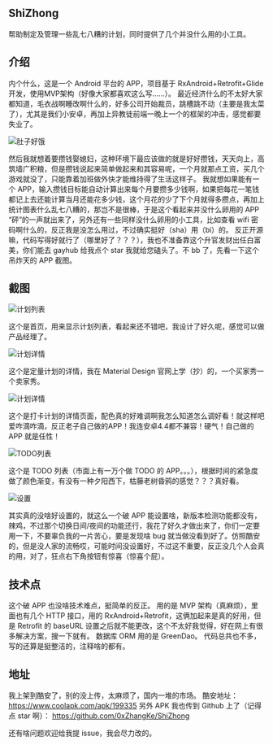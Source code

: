 ## ShiZhong
帮助制定及管理一些乱七八糟的计划，同时提供了几个并没什么用的小工具。
## 介绍
内个什么，这是一个 Android 平台的 APP，项目基于 RxAndroid+Retrofit+Glide 开发，使用MVP架构（好像大家都喜欢这么写......）。
最近经济什么的不太好大家都知道，毛衣战啊睡改啊什么的，好多公司开始裁员，跳槽跳不动（主要是我太菜了），尤其是我们小安卓，再加上异教徒前端一晚上一个的框架的冲击，感觉都要失业了。

![肚子好饿](screenshots/hunger.jpg)

然后我就想着要攒钱娶媳妇，这种环境下最应该做的就是好好攒钱，天天向上，高筑墙广积粮，但是攒钱说起来简单做起来和其容易呢，一个月就那点工资，买几个游戏就没了，只能靠着加班做外快才能维持得了生活这样子。
我就想如果能有一个 APP，输入攒钱目标能自动计算出来每个月要攒多少钱啊，如果把每花一笔钱都记上去还能计算当月还能花多少钱，这个月花的少了下个月就得多攒点，再加上统计图表什么乱七八糟的，那岂不是很棒，于是这个看起来并没什么卵用的 APP “砰”的一声就出来了，另外还有一些同样没什么卵用的小工具，比如查看 wifi 密码啊什么的，反正我是没怎么用过，不过确实挺好（sha）用（bi）的。
反正开源嘛，代码写得好就行了（哪里好了？？？），我也不准备靠这个升官发财出任白富美，你们能去 gayhub 给我点个 star 我就给您磕头了。不 bb 了，先看一下这个吊炸天的 APP 截图。
## 截图

![计划列表](screenshots/show_todo.jpg)

这个是首页，用来显示计划列表，看起来还不错吧，我设计了好久呢，感觉可以做产品经理了。


![计划详情](screenshots/ration_plan_detail.jpg)

这个是定量计划的详情，我在 Material Design 官网上学（抄）的，一个买家秀一个卖家秀。


![计划详情](screenshots/clock_plan_detail.jpg)

这个是打卡计划的详情页面，配色真的好难调啊我怎么知道怎么调好看！就这样吧爱咋滴咋滴，反正老子自己做的APP！我连安卓4.4都不兼容！硬气！自己做的 APP 就是任性！


![TODO列表](screenshots/show_todo.jpg)

这个是 TODO 列表（市面上有一万个做 TODO 的 APP。。。），根据时间的紧急度做了颜色渐变，有没有一种夕阳西下，枯藤老树昏鸦的感觉？？？真好看。


![设置](screenshots/setting.jpg)

其实真的没啥好设置的，就这么一个破 APP 能设置啥，新版本检测功能都没有，辣鸡，不过那个切换日间/夜间的功能还行，我花了好久才做出来了，你们一定要用一下，不要辜负我的一片苦心，要是发现啥 bug 就当做没看到好了。仿照酷安的，但是没人家的流畅哎，可能时间没设置好，不过这不重要，反正没几个人会真的用，对了，狂点右下角按钮有惊喜（惊喜个屁）。

## 技术点
这个破 APP 也没啥技术难点，挺简单的反正。 
用的是 MVP 架构（真麻烦），里面也有几个 HTTP 接口，用的 RxAndroid+Retrofit，这俩加起来是真的好用，但是 Retrofit 的 baseURL 设置之后就不能更改，这个不太好我觉得，好在网上有很多解决方案，搜一下就有。
数据库 ORM 用的是 GreenDao。
代码总共也不多，写的还算是挺整洁的，注释啥的都有。

## 地址
我上架到酷安了，别的没上传，太麻烦了，国内一堆的市场。
酷安地址：
https://www.coolapk.com/apk/199335
另外 APK 我也传到 Github 上了（记得点 star 啊）：
https://github.com/0xZhangKe/ShiZhong

还有啥问题欢迎给我提 issue，我会尽力改的。
